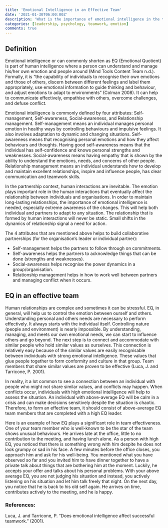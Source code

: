 ```yaml
---
title: 'Emotional Intelligence in an Effective Team'
date: '2021-01-30T06:00:00Z'
description: 'What is the importance of emotional intelligence in the team? How does it affect your team effectiveness?'
categories: [leadership, psychology, teamwork, emotion]
comments: true
---
```


## Definition

Emotional intelligence or can commonly shorten as EQ (Emotional Quotient) is part of human intelligence where a person can understand and manage his/her own emotion and people around (Mind Tools Content Team n.d.). Formally, it is “the capability of individuals to recognise their own emotions and those of others, discern between different feelings and label them appropriately, use emotional information to guide thinking and behaviour, and adjust emotions to adapt to environments” (Colman 2008). It can help to communicate effectively, empathise with others, overcome challenges, and defuse conflict.

Emotional intelligence is commonly defined by four attributes: Self-management, Self-awareness, Social-awareness, and Relationship management. Self-management means an individual manages personal emotion in healthy ways by controlling behaviours and impulsive feelings. It also involves adaptation to dynamic and changing situations. Self-awareness means that recognising personal emotions and how they affect behaviours and thoughts. Having good self-awareness means that the individual has self-confidence and knows personal strengths and weaknesses. Social-awareness means having empathy that is shown by the ability to understand the emotions, needs, and concerns of other people. Relationship management means an individual understands how to develop and maintain excellent relationships, inspire and influence people, has clear communication and teamwork skills.

In the partnership context, human interactions are inevitable. The emotion plays important role in the human interactions that eventually affect the relationship between individuals and organisations. In order to maintain long-lasting relationships, the importance of emotional intelligence is needed, especially extreme awareness of the changes. This will help both individual and partners to adapt to any situation. The relationship that is formed by human interactions will never be static. Small shifts in the dynamics of relationship signal a need for action.

The 4 attributes that are mentioned above helps to build collaborative partnerships (for the organisation’s leader or individual partner):

- Self-management helps the partners to follow through on commitments.
- Self-awareness helps the partners to acknowledge things that can be done (strengths and weaknesses).
- Social-awareness helps recognise the power dynamics in a group/organisation.
- Relationship management helps in how to work well between partners and managing conflict when it occurs.

## EQ in an effective team

Human relationships are complex and sometimes it can be stressful. EQ, in general, will help us to control the emotion between ourself and others. Understanding personal and others needs are necessary to perform effectively. It always starts with the individual itself. Controlling nature (people and environment) is nearly impossible. By understanding, managing, and meets our own emotional needs, we can start to influence others and go beyond. The next step is to connect and accommodate with similar people who hold similar values as ourselves. This connection is relatively easy because of the similar values are easily recognisable between individuals with strong emotional intelligence. These values that glue people together to form conformity and culture in that group. Team members that share similar values are proven to be effective (Luca, J. and Tarricone, P. 2001).

In reality, it a lot common to see a connection between an individual with people who might not share similar values, and conflicts may happen. When conflicts occur, individuals with high emotional intelligence will help to assess the situation. An individual with above-average EQ will be calm in a crisis and can make decisions sensitively despite the situation is chaotic. Therefore, to form an effective team, it should consist of above-average EQ team members that are completed with a high EQ leader.

Here is an example of how EQ plays a significant role in team effectiveness. One of your team member who is well-known to be the star of the team shows unusual behaviours. He arrives late at the office, little to no contribution to the meeting, and having lunch alone. As a person with high EQ, you noticed that there is something wrong with him despite he does not look grumpy or sad in his face. A few minutes before the office closes, you approach him and ask for his well-being. You mentioned what you have observed so far and you invited him to have dinner together to have a private talk about things that are bothering him at the moment. Luckily, he accepts your offer and talks about his personal problems. With your above average EQ, you are not judging his situation and instead, you actively listening on his situation and let him talk freely that night. On the next day, you notice that he is back to his old self again. He arrives on time, contributes actively to the meeting, and he is happy.

### References:

Luca, J. and Tarricone, P. “Does emotional intelligence affect successful teamwork.” (2001).
